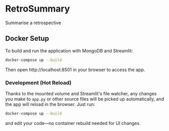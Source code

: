 # RetroSummary
Summarise a retrospective

## Docker Setup

To build and run the application with MongoDB and Streamlit:
```bash
docker-compose up --build
```
Then open http://localhost:8501 in your browser to access the app.

### Development (Hot Reload)
Thanks to the mounted volume and Streamlit's file watcher, any changes you make to `app.py` or other source files will be picked up automatically, and the app will reload in the browser. Just run:
```bash
docker-compose up --build
```
and edit your code—no container rebuild needed for UI changes.

